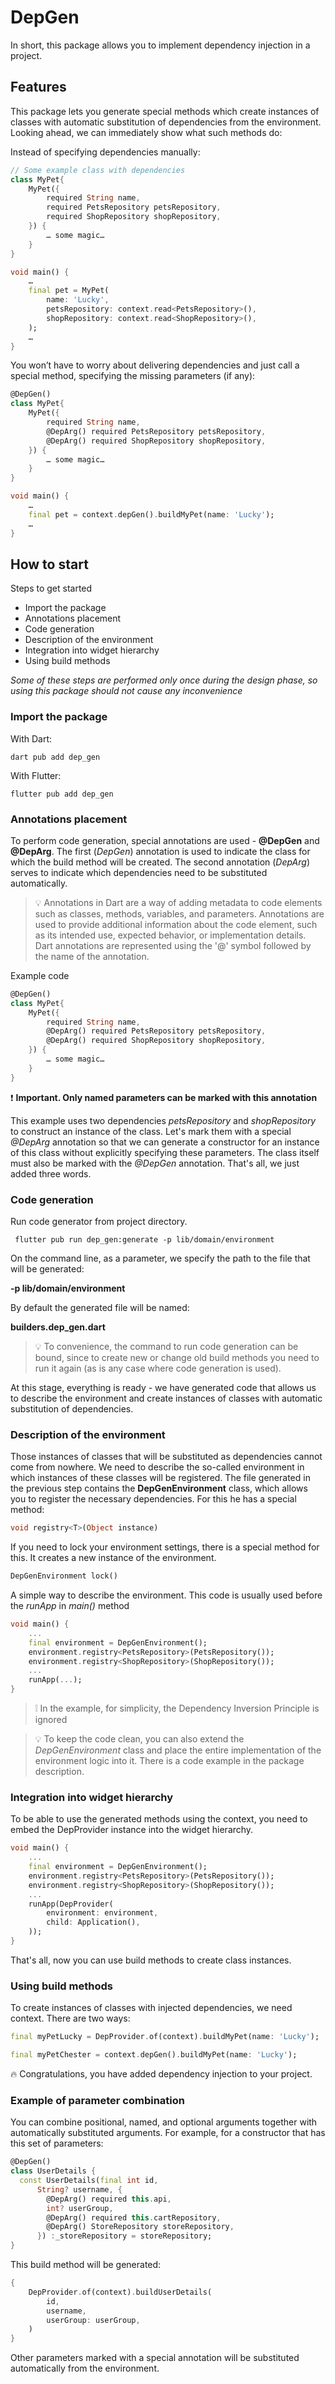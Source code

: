 # DepGen

In short, this package allows you to implement dependency injection in a project.

## Features

This package lets you generate special methods which create instances of classes with automatic
substitution of dependencies from the environment. Looking ahead, we can immediately show what such
methods do:

Instead of specifying dependencies manually:

```dart
// Some example class with dependencies
class MyPet{
    MyPet({
        required String name,
        required PetsRepository petsRepository,
        required ShopRepository shopRepository,
    }) {
        … some magic…
    }
}

void main() {
    …
    final pet = MyPet(
        name: 'Lucky',
        petsRepository: context.read<PetsRepository>(),
        shopRepository: context.read<ShopRepository>(),
    );
    …
}
```

You won’t have to worry about delivering dependencies and just call a special method, specifying the
missing parameters (if any):

```dart
@DepGen()
class MyPet{
    MyPet({
        required String name,
        @DepArg() required PetsRepository petsRepository,
        @DepArg() required ShopRepository shopRepository,
    }) {
        … some magic…
    }
}

void main() {
    …
    final pet = context.depGen().buildMyPet(name: 'Lucky');
    …
}
```

## How to start

Steps to get started

- Import the package
- Annotations placement
- Code generation
- Description of the environment
- Integration into widget hierarchy
- Using build methods

_Some of these steps are performed only once during the design phase, so using this package should
not cause any inconvenience_

### Import the package

With Dart:

```shell
dart pub add dep_gen
```

With Flutter:

```shell
flutter pub add dep_gen
```

### Annotations placement

To perform code generation, special annotations are used - **@DepGen** and **@DepArg**. The 
first (*DepGen*) annotation is used to indicate the class for which the build method will be 
created. The second annotation (*DepArg*) serves to indicate which dependencies need to be 
substituted automatically.

> 💡 Annotations in Dart are a way of adding metadata to code elements such as classes, methods, variables, and parameters. Annotations are used to provide additional information about the code element, such as its intended use, expected behavior, or implementation details.
> Dart annotations are represented using the '@' symbol followed by the name of the annotation.

Example code

```dart
@DepGen()
class MyPet{
    MyPet({
        required String name,
        @DepArg() required PetsRepository petsRepository,
        @DepArg() required ShopRepository shopRepository,
    }) {
        … some magic…
    }
}
```

❗️ **Important. Only named parameters can be marked with this annotation**

This example uses two dependencies *petsRepository* and *shopRepository* to construct an instance of
the class. Let's mark them with a special *@DepArg* annotation so that we can generate a constructor
for an instance of this class without explicitly specifying these parameters. The class itself must
also be marked with the *@DepGen* annotation. That's all, we just added three words.

### Code generation

Run code generator from project directory.

```shell
 flutter pub run dep_gen:generate -p lib/domain/environment
```

On the command line, as a parameter, we specify the path to the file that will be generated:

**-p lib/domain/environment**

By default the generated file will be named:

**builders.dep_gen.dart**

> 💡 To convenience, the command to run code generation can be bound, since to create new or change old build methods you need to run it again (as is any case where code generation is used).

At this stage, everything is ready - we have generated code that allows us to describe the
environment and create instances of classes with automatic substitution of dependencies.

### Description of the environment

Those instances of classes that will be substituted as dependencies cannot come from nowhere. We
need to describe the so-called environment in which instances of these classes will be registered.
The file generated in the previous step contains the **DepGenEnvironment** class, which allows you to
register the necessary dependencies. For this he has a special method:

```dart
void registry<T>(Object instance)
```

If you need to lock your environment settings, there is a special method for this. It creates a new
instance of the environment.

```dart
DepGenEnvironment lock()
```

A simple way to describe the environment. This code is usually used before the *runApp* in *main()*
method

```dart
void main() {
    ...
    final environment = DepGenEnvironment();
    environment.registry<PetsRepository>(PetsRepository());
    environment.registry<ShopRepository>(ShopRepository());
    ...
    runApp(...);
}
```

> ❕ In the example, for simplicity, the Dependency Inversion Principle is ignored

> 💡 To keep the code clean, you can also extend the *DepGenEnvironment* class and place the entire implementation of the environment logic into it. There is a code example in the package description.

### Integration into widget hierarchy

To be able to use the generated methods using the context, you need to embed the DepProvider 
instance into the widget hierarchy.

```dart
void main() {
    ...
    final environment = DepGenEnvironment();
    environment.registry<PetsRepository>(PetsRepository());
    environment.registry<ShopRepository>(ShopRepository());
    ...
    runApp(DepProvider(
        environment: environment,
        child: Application(),
    ));
}
```

That's all, now you can use build methods to create class instances.

### Using build methods

To create instances of classes with injected dependencies, we need context. There are two ways:

```dart
final myPetLucky = DepProvider.of(context).buildMyPet(name: 'Lucky');
```

```dart
final myPetChester = context.depGen().buildMyPet(name: 'Lucky');
```

🔥 Congratulations, you have added dependency injection to your project.

### Example of parameter combination

You can combine positional, named, and optional arguments together with automatically substituted
arguments. For example, for a constructor that has this set of parameters:

```dart
@DepGen()
class UserDetails {
  const UserDetails(final int id,
      String? username, {
        @DepArg() required this.api,
        int? userGroup,
        @DepArg() required this.cartRepository,
        @DepArg() StoreRepository storeRepository,
      }) :_storeRepository = storeRepository;
}
```

This build method will be generated:

```dart
{
    DepProvider.of(context).buildUserDetails(
        id,
        username,
        userGroup: userGroup,
    )
}
```

Other parameters marked with a special annotation will be substituted automatically from the
environment.



